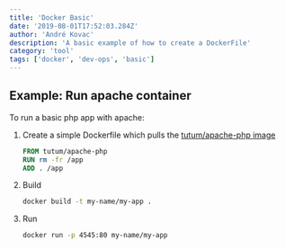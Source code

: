```yaml
---
title: 'Docker Basic'
date: '2019-08-01T17:52:03.284Z'
author: 'André Kovac'
description: 'A basic example of how to create a DockerFile'
category: 'tool'
tags: ['docker', 'dev-ops', 'basic']
---
```


## Example: Run apache container

To run a basic php app with apache:

1. Create a simple Dockerfile which pulls the [tutum/apache-php image](https://hub.docker.com/r/tutum/apache-php/)

	```Dockerfile
	FROM tutum/apache-php
	RUN rm -fr /app
	ADD . /app
	```

2. Build

	```bash
	docker build -t my-name/my-app .
	```

3. Run

	```bash
	docker run -p 4545:80 my-name/my-app
	```
